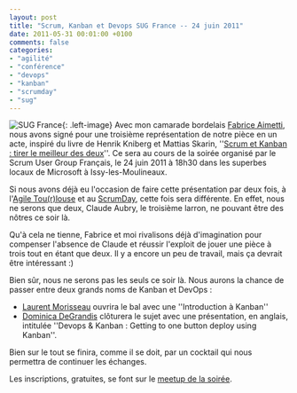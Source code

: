 ```yaml
---
layout: post
title: "Scrum, Kanban et Devops SUG France -- 24 juin 2011"
date: 2011-05-31 00:01:00 +0100
comments: false
categories: 
- "agilité"
- "conférence"
- "devops"
- "kanban"
- "scrumday"
- "sug"
---
```

![SUG France](https://blog.crafting-labs.fr/images/logo/logo_sug.jpeg){: .left-image}
 Avec mon camarade bordelais [Fabrice Aimetti](http://www.fabrice-aimetti.fr/), nous avons signé pour une troisième représentation de notre pièce en un acte, inspiré du livre de Henrik Kniberg et Mattias Skarin, ''[Scrum et Kanban : tirer le meilleur des deux](/index.php?post/2010/02/14/Kanban-et-Scrum-%3A-Tirer-le-meilleur-des-deux-les-figures-en-fran%C3%A7ais.)''.
Ce sera au cours de la soirée organisé par le Scrum User Group Français, le 24 juin 2011 à 18h30 dans les superbes locaux de Microsoft à Issy-les-Moulineaux.


Si nous avons déjà eu l'occasion de faire cette présentation par deux fois, à l'[Agile Tou(r)louse](/index.php?post/2010/10/22/21-octobre-2010-Agile-Tour-Toulouse) et au [ScrumDay](/index.php?post/2011/04/02/31-mars-2011-ScrumDay-Scrum-User-Group), cette fois sera différente. En effet, nous ne serons que deux, Claude Aubry, le troisième larron, ne pouvant être des nôtres ce soir là.

Qu'à cela ne tienne, Fabrice et moi rivalisons déjà d'imagination pour compenser l'absence de Claude et réussir l'exploit de jouer une pièce à trois tout en étant que deux. Il y a encore un peu de travail, mais ça devrait être intéressant :)

Bien sûr, nous ne serons pas les seuls ce soir là. Nous aurons la chance de passer entre deux grands noms de Kanban et  DevOps :

* [Laurent Morisseau](http://www.laurentmorisseau.com/) ouvrira le bal avec une ''Introduction à Kanban''
* [Dominica DeGrandis](http://agilemanagement.net/index.php/bio_dominica/) clôturera le sujet avec une présentation, en anglais, intitulée ''Devops & Kanban : Getting to one button deploy using Kanban''.

Bien sur le tout se finira, comme il se doit, par un cocktail qui nous permettra de continuer les échanges.

Les inscriptions, gratuites, se font sur le [meetup de la soirée](http://www.meetup.com/frenchsug/events/17301483/).


